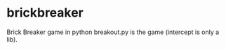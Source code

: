 brickbreaker
============

Brick Breaker game in python
breakout.py is the game (intercept is only a lib).
